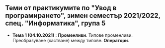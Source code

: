 ## Теми от практикумите по "Увод в програмирането", зимен семестър 2021/2022, спец. "Информатика", група 5 ##

 - **Тема 1 (04.10.2021)** : **Променливи**. Типове променливи. Преобразуване (кастване) между типове. **Оператори**. 
